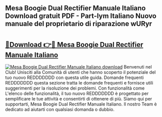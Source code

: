 ## Mesa Boogie Dual Rectifier Manuale Italiano Download gratuit PDF - Part-Iym Italiano Nuovo manuale del proprietario di riparazione wURyr

# <h2><a href="http://dfgfjk.blite.top/?on=Mesa+Boogie+Dual+Rectifier+Manuale+Italiano">🔗Download 👉🔴 Mesa Boogie Dual Rectifier Manuale Italiano</a></h2>

[![Mesa Boogie Dual Rectifier Manuale Italiano download](https://i.imgur.com/lujVjoI.png)](http://dfgfjk.blite.top/?on=Mesa+Boogie+Dual+Rectifier+Manuale+Italiano)
Benvenuti nel Club! Unisciti alla Comunità di utenti che hanno scoperto il potenziale del tuo nuovo REDDDDDDD con questa utile guida. Domande frequenti REDDDDDDD questa sezione tratta le domande frequenti e fornisce utili suggerimenti per la risoluzione dei problemi. Con funzionalità come L'elenco delle funzionalità, il tuo nuovo REDDDDDDD è progettato per semplificare le tue attività e consentirti di ottenere di più. Siamo qui per supportarti, Mesa Boogie Dual Rectifier Manuale Italiano. Il nostro Team è dedicato ad aiutarti con qualsiasi domanda o dubbio.
